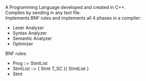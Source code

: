 A Programming Language developed and created in C++. <br/>
Compiles by sending in any text file. <br/>
Implements BNF rules and implements all 4 phases in a compiler: <br/>
- Lexer Analyzer <br/>
- Syntax Analyzer <br/>
- Semantic Analyzer <br/>
- Optimizer <br/>

BNF rules: <br/>
- Prog ::= StmtList <br/>
- StmtList ::= { Stmt T_SC }{ StmtList } <br/>
- Stmt <br/>
